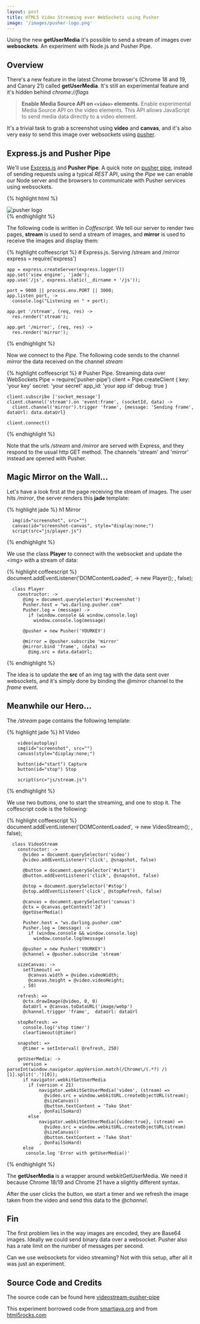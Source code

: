 ```yaml
---
layout: post
title: HTML5 Video Streaming over WebSockets using Pusher
image: '/images/pusher-logo.png'
---
```



Using the new **getUserMedia** it's possible to send a stream of images over **websockets**. An experiment with Node.js and Pusher Pipe.



Overview
--------

There's a new feature in the latest Chrome browser's (Chrome 18 and 19, and Canary 21) called **getUserMedia**.
It's still an experimental feature and it's hidden behind _chrome://flags_

> **Enable Media Source API on `<video>` elements.**
  Enable experimental Media Source API on the video elements. This API allows JavaScript to send media data directly to a video element.


It's a trivial task to grab a screenshot using **video** and **canvas**, and it's also very easy to send
this image over websockets using [pusher](http://www.pusher.com "pusher").



Express.js and Pusher Pipe
-------------------

We'll use [Express.js](http://expressjs.com/ "Express.js") and **Pusher Pipe**. A quick
note on [pusher pipe](http://pusher.com/docs/pipe "pusher pipe"), instead of sending requests using a typical
_REST_ API, using the _Pipe_ we can enable our Node server and the browsers to communicate with Pusher services
using websockets.

{% highlight html %}
    <div class="center">
      <img src="/images/pusher-logo.png" alt="pusher logo">
    </div>
{% endhighlight %}

The following code is written in _Coffescript_. We tell our server to render two pages, __stream__ is used
to send a stream of images, and __mirror__ is used to receive the images and display them:

{% highlight coffeescript %}
    # Express.js. Serving /stream and /mirror
    express = require('express')

    app = express.createServer(express.logger())
    app.set('view engine', 'jade');
    app.use('/js', express.static(__dirname + '/js'));

    port = 9000 || process.env.PORT || 3000;
    app.listen port, ->
      console.log("Listening on " + port);

    app.get '/stream', (req, res) ->
      res.render('stream');

    app.get '/mirror', (req, res) ->
      res.render('mirror');
{% endhighlight %}


Now we connect to the _Pipe_. The following code sends to the channel _mirror_ the data received on the channel _stream_

{% highlight coffeescript %}
    # Pusher Pipe. Streaming data over WebSockets
    Pipe = require('pusher-pipe')
    client = Pipe.createClient {
      key: 'your key'
      secret: 'your secret'
      app_id: 'your app id'
      debug: true
    }

    client.subscribe ['socket_message']
    client.channel('stream').on 'event:frame', (socketId, data) ->
      client.channel('mirror').trigger 'frame', {message: 'Sending frame', dataUrl: data.dataUrl}

    client.connect()
{% endhighlight %}

Note that the urls _/stream_ and _/mirror_ are served with Express, and they respond to the usual http GET
method. The channels 'stream' and 'mirror' instead are opened with Pusher.


Magic Mirror on the Wall...
---------------------------


Let's have a look first at the page receiving the stream of images. The user hits _/mirror_, the server
renders this **jade** template:


{% highlight jade %}
      h1 Mirror

      img(id="screenshot", src="")
      canvas(id="screenshot-canvas", style="display:none;")
      script(src="js/player.js")
{% endhighlight %}

We use the class __Player__ to connect with the websocket and update the \<img\> with a stream of data:

{% highlight coffeescript %}
      document.addEventListener('DOMContentLoaded', ->
        new Player();
      , false);

      class Player
        constructor: ->
          @img = document.querySelector('#screenshot')
          Pusher.host = "ws.darling.pusher.com"
          Pusher.log = (message) ->
            if (window.console && window.console.log)
              window.console.log(message)

          @pusher = new Pusher('YOURKEY')

          @mirror = @pusher.subscribe 'mirror'
          @mirror.bind 'frame', (data) =>
            @img.src = data.dataUrl;
{% endhighlight %}

The idea is to update the **src** of an img tag with the data sent over websockets, and it's simply done
by binding the _@mirror_ channel to the _frame_ event.

Meanwhile our Hero...
---------------------

The _/stream_ page contains the following template:

{% highlight jade %}
        h1 Video

        video(autoplay)
        img(id="screenshot", src="")
        canvas(style="display:none;")

        button(id="start") Capture
        button(id="stop") Stop

        script(src="js/stream.js")
{% endhighlight %}

We use two buttons, one to start the streaming, and one to stop it. The coffescript code is the following:

{% highlight coffeescript %}
      document.addEventListener('DOMContentLoaded', ->
        new VideoStream();
      , false);

      class VideoStream
        constructor: ->
          @video = document.querySelector('video')
          @video.addEventListener('click', @snapshot, false)

          @button = document.querySelector('#start')
          @button.addEventListener('click', @snapshot, false)

          @stop = document.querySelector('#stop')
          @stop.addEventListener('click', @stopRefresh, false)

          @canvas = document.querySelector('canvas')
          @ctx = @canvas.getContext('2d')
          @getUserMedia()

          Pusher.host = "ws.darling.pusher.com"
          Pusher.log = (message) ->
            if (window.console && window.console.log)
              window.console.log(message)

          @pusher = new Pusher('YOURKEY')
          @channel = @pusher.subscribe 'stream'

        sizeCanvas: ->
          setTimeout( =>
            @canvas.width = @video.videoWidth;
            @canvas.height = @video.videoHeight;
          , 50)

        refresh: =>
          @ctx.drawImage(@video, 0, 0)
          dataUrl = @canvas.toDataURL('image/webp')
          @channel.trigger 'frame',  dataUrl: dataUrl

        stopRefresh: =>
          console.log('stop timer')
          clearTimeout(@timer)

        snapshot: =>
          @timer = setInterval( @refresh, 250)

        getUserMedia: ->
          version = parseInt(window.navigator.appVersion.match(/Chrome\/(.*?) /)[1].split('.')[0]);
          if navigator.webkitGetUserMedia
            if (version < 21)
                navigator.webkitGetUserMedia('video', (stream) =>
                  @video.src = window.webkitURL.createObjectURL(stream);
                  @sizeCanvas()
                  @button.textContent = 'Take Shot'
                , @onFailSoHard)
            else
                navigator.webkitGetUserMedia({video:true}, (stream) =>
                  @video.src = window.webkitURL.createObjectURL(stream)
                  @sizeCanvas()
                  @button.textContent = 'Take Shot'
                , @onFailSoHard)
          else
           console.log 'Error with getUserMedia()'
{% endhighlight %}

The **getUserMedia** is a wrapper around webkitGetUserMedia. We need it because Chrome 18/19  and Chrome 21
have a slightly different syntax.

After the user clicks the button, we start a timer and we refresh the image taken from the video and send
this data to the _@channel_.


Fin
---

The first problem lies in the way images are encoded, they are Base64 images. Ideally we could send
binary data over a websocket. Pusher also has a rate limit on the number of messages per second.

Can we use websockets for video streaming? Not with this setup, after all it was just an experiment.


Source Code and Credits
-----------------------


The source code can be found here [videostream-pusher-pipe](https://github.com/rosario/videostream-pusher-pipe "videostream pusher pipe")

This experiment borrowed code from [smartjava.org](http://www.smartjava.org/content/face-detection-using-html5-javascript-webrtc-websockets-jetty-and-javacvopencv "Face detection using HTML5, javascript, webrtc, websockets, Jetty and OpenCV")
and from [html5rocks.com](http://www.html5rocks.com/en/tutorials/getusermedia/intro/ "CAPTURING AUDIO & VIDEO IN HTML5")




